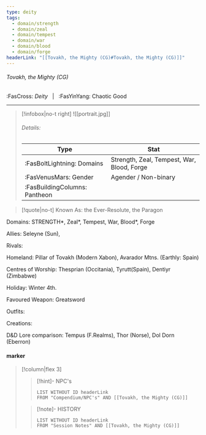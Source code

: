 ```yaml
---
type: deity
tags:
  - domain/strength
  - domain/zeal
  - domain/tempest
  - domain/war
  - domain/blood
  - domain/forge
headerLink: "[[Tovakh, the Mighty (CG)#Tovakh, the Mighty (CG)]]"
---
```


###### Tovakh, the Mighty (CG)
<span class="sub2">:FasCross: *Deity* &nbsp; | &nbsp; :FasYinYang: Chaotic Good</span>
___

> [!infobox|no-t right]
> ![[portrait.jpg]]
> ###### Details:
> | Type | Stat |
> | ---- | ---- |
> | :FasBoltLightning: Domains | Strength, Zeal, Tempest, War, Blood, Forge |
> | :FasVenusMars: Gender | Agender / Non-binary |
> | :FasBuildingColumns: Pantheon |  |

> [!quote|no-t]
>Known As: the Ever-Resolute, the Paragon  

Domains: STRENGTH*, Zeal*, Tempest, War, Blood*, Forge

Allies: Seleyne (Sun),

Rivals: 

Homeland: Pillar of Tovakh (Modern Xabon), Avarador Mtns. (Earthly: Spain)

Centres of Worship: Thesprian (Occitania), Tyrutt(Spain), Dentiyr (Zimbabwe) 

Holiday: Winter 4th. 

Favoured Weapon: Greatsword

Outfits: 

Creations: 

D&D Lore comparison: Tempus (F.Realms), Thor (Norse), Dol Dorn (Eberron)

#### marker
> [!column|flex 3]
>> [!hint]-  NPC's
>>```dataview
>>LIST WITHOUT ID headerLink
>>FROM "Compendium/NPC's" AND [[Tovakh, the Mighty (CG)]] 
>
>>[!note]- HISTORY
>>```dataview
>>LIST WITHOUT ID headerLink
>>FROM "Session Notes" AND [[Tovakh, the Mighty (CG)]]